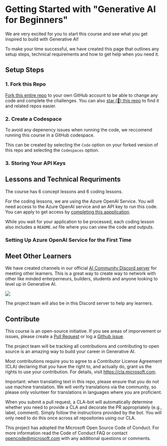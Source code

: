 # Getting Started with "Generative AI for Beginners" 

We are very excited for you to start this course and see what you get inspired to build with Generative AI! 

To make your time successful, we have created this page that outlines any setup steps, technical requirements and how to get help when you need it. 


## Setup Steps 


### 1. Fork this Repo

[Fork this entire repo](https://docs.github.com/en/get-started/quickstart/fork-a-repo) to your own GitHub account to be able to change any code and complete the challenges. You can also [star (🌟) this repo](https://docs.github.com/en/get-started/exploring-projects-on-github/saving-repositories-with-stars) to find it and related repos easier. 


### 2. Create a Codespace 
To avoid any depenency issues when running the code, we reccomend running this course in a GitHub codespace. 

This can be created by selecting the `Code` option on your forked version of this repo and selecting the `Codespaces` option. 







### 3. Storing Your API Keys 




## Lessons and Technical Requriments 

The course has 6 concept lessons and 6 coding lessons. 

For the coding lessons, we are using the Azure OpenAI Service. You will need access to the Azure OpenAI service and an API key to run this code. You can apply to get access by [completing this appplication](https://customervoice.microsoft.com/Pages/ResponsePage.aspx?id=v4j5cvGGr0GRqy180BHbR7en2Ais5pxKtso_Pz4b1_xUOFA5Qk1UWDRBMjg0WFhPMkIzTzhKQ1dWNyQlQCN0PWcu&culture=en-us&country=us). 

While you wait for your application to be processed, each coding lesson also includes a `README.md` file where you can view the code and outputs.

### Setting Up Azure OpenAI Service for the First Time 



## Meet Other Learners 

We have created channels in our official [AI Community Discord server](https://aka.ms/genai-discord) for meeting other learners. This is a great way to create way to network with other like minded enterperneurs, builders, students and anyone looking to level up in Generative AI. 

[![](https://dcbadge.vercel.app/api/server/ByRwuEEgH4)](https://aka.ms/genai-discord)

The project team will also be in this Discord server to help any learners. 


## Contribute 

This course is an open-source initiative. If you see areas of imporvement or issues, please create a [Pull Request](https://github.com/microsoft/generative-ai-for-beginners/pulls) or log a [Github issue](https://github.com/microsoft/generative-ai-for-beginners/issues).

The project team will be tracking all contributions and contributing to open source is an amazing way to build your career in Generative AI. 

Most contributions require you to agree to a Contributor License Agreement (CLA) declaring that you have the right to, and actually do, grant us the rights to use your contribution. For details, visit https://cla.microsoft.com.

Important: when translating text in this repo, please ensure that you do not use machine translation. We will verify translations via the community, so please only volunteer for translations in languages where you are proficient.

When you submit a pull request, a CLA-bot will automatically determine whether you need to provide a CLA and decorate the PR appropriately (e.g., label, comment). Simply follow the instructions provided by the bot. You will only need to do this once across all repositories using our CLA.

This project has adopted the Microsoft Open Source Code of Conduct. For more information read the Code of Conduct FAQ or contact opencode@microsoft.com with any additional questions or comments.



